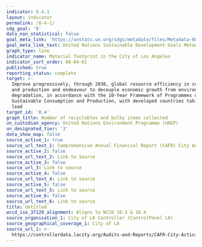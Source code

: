 ```yaml
---
indicator: 8.4.1
layout: indicator
permalink: /8-4-1/
sdg_goal: '8'
data_non_statistical: false
goal_meta_link: 'https://unstats.un.org/sdgs/metadata/files/Metadata-08-04-01.pdf '
goal_meta_link_text: United Nations Sustainable Development Goals Metadata (PDF 4.0 MB)
graph_type: line
indicator_name: Material footprint in the City of Los Angeles
indicator_sort_order: 08-04-01
published: true
reporting_status: complete
target: >-
  Improve progressively, through 2030, global resource efficiency in consumption
  and production and endeavour to decouple economic growth from environmental
  degradation, in accordance with the 10-Year Framework of Programmes on
  Sustainable Consumption and Production, with developed countries taking the
  lead
target_id: '8.4'
graph_title: Number of recyclables and bulky items collected
un_custodian_agency: United Nations Environment Programme (UNEP)
un_designated_tier: '3'
data_show_map: false
source_active_1: true
source_url_text_1: Comprehensive Annual Financial Report (CAFR) City Activities 2018
source_active_2: false
source_url_text_2: Link to Source
source_active_3: false
source_url_3: Link to source
source_active_4: false
source_url_text_4: Link to source
source_active_5: false
source_url_text_5: Link to source
source_active_6: false
source_url_text_6: Link to source
title: Untitled
wccd_iso_37120_alignment: Aligns to WCCD 16.3 & 16.4
source_organisation_1: City of LA Controller (ControlPanel LA)
source_geographical_coverage_1: City of LA
source_url_1: >-
  https://controllerdata.lacity.org/Audits-and-Reports/CAFR-City-Activities-2018-Full-/yvi8-2wdp
---
```

